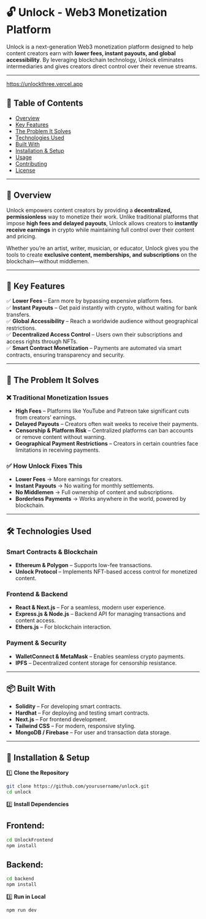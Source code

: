 # 🔓 Unlock - Web3 Monetization Platform

Unlock is a next-generation Web3 monetization platform designed to help content creators earn with **lower fees, instant payouts, and global accessibility**. By leveraging blockchain technology, Unlock eliminates intermediaries and gives creators direct control over their revenue streams.

---

https://unlockthree.vercel.app

## 📜 Table of Contents

- [Overview](#overview)
- [Key Features](#key-features)
- [The Problem It Solves](#the-problem-it-solves)
- [Technologies Used](#technologies-used)
- [Built With](#built-with)
- [Installation & Setup](#installation--setup)
- [Usage](#usage)
- [Contributing](#contributing)
- [License](#license)

---

## 🌟 Overview

Unlock empowers content creators by providing a **decentralized, permissionless** way to monetize their work. Unlike traditional platforms that impose **high fees and delayed payouts**, Unlock allows creators to **instantly receive earnings** in crypto while maintaining full control over their content and pricing.

Whether you’re an artist, writer, musician, or educator, Unlock gives you the tools to create **exclusive content, memberships, and subscriptions** on the blockchain—without middlemen.

---

## 🚀 Key Features

✅ **Lower Fees** – Earn more by bypassing expensive platform fees.  
✅ **Instant Payouts** – Get paid instantly with crypto, without waiting for bank transfers.  
✅ **Global Accessibility** – Reach a worldwide audience without geographical restrictions.  
✅ **Decentralized Access Control** – Users own their subscriptions and access rights through NFTs.  
✅ **Smart Contract Monetization** – Payments are automated via smart contracts, ensuring transparency and security.

---

## 🔧 The Problem It Solves

### ❌ **Traditional Monetization Issues**

- **High Fees** – Platforms like YouTube and Patreon take significant cuts from creators’ earnings.
- **Delayed Payouts** – Creators often wait weeks to receive their payments.
- **Censorship & Platform Risk** – Centralized platforms can ban accounts or remove content without warning.
- **Geographical Payment Restrictions** – Creators in certain countries face limitations in receiving payments.

### ✅ **How Unlock Fixes This**

- **Lower Fees** → More earnings for creators.
- **Instant Payouts** → No waiting for monthly settlements.
- **No Middlemen** → Full ownership of content and subscriptions.
- **Borderless Payments** → Works anywhere in the world, powered by blockchain.

---

## 🛠 Technologies Used

### **Smart Contracts & Blockchain**

- **Ethereum & Polygon** – Supports low-fee transactions.
- **Unlock Protocol** – Implements NFT-based access control for monetized content.

### **Frontend & Backend**

- **React & Next.js** – For a seamless, modern user experience.
- **Express.js & Node.js** – Backend API for managing transactions and content access.
- **Ethers.js** – For blockchain interaction.

### **Payment & Security**

- **WalletConnect & MetaMask** – Enables seamless crypto payments.
- **IPFS** – Decentralized content storage for censorship resistance.

---

## 📦 Built With

- **Solidity** – For developing smart contracts.
- **Hardhat** – For deploying and testing smart contracts.
- **Next.js** – For frontend development.
- **Tailwind CSS** – For modern, responsive styling.
- **MongoDB / Firebase** – For user and transaction data storage.

---

## 🔧 Installation & Setup

1️⃣ **Clone the Repository**

```bash
git clone https://github.com/yourusername/unlock.git
cd unlock
```

2️⃣ **Install Dependencies**

## Frontend:
```bash
cd UnlockFrontend
npm install
```

## Backend:
```bash
cd backend
npm install
```

3️⃣ **Run in Local**
```bash
npm run dev
```
